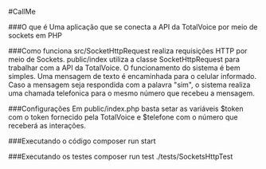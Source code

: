 #CallMe

###O que é
Uma aplicação que se conecta a API da TotalVoice por meio de sockets em PHP

###Como funciona
src/SocketHttpRequest realiza requisições HTTP por meio de Sockets.
public/index utiliza a classe SocketHttpRequest para trabalhar com a API da TotalVoice.
O funcionamento do sistema é bem simples. Uma mensagem de texto é encaminhada para 
o celular informado. Caso a mensagem seja respondida com a palavra "sim", o sistema realiza
uma chamada telefonica para o mesmo número que recebeu a mensagem.

###Configurações
Em public/index.php basta setar as variáveis $token com o token fornecido pela TotalVoice e 
$telefone com o número que receberá as interações.

###Executando o código
composer run start

###Executando os testes
composer run test ./tests/SocketsHttpTest